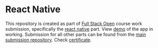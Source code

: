 # React Native
This repository is created as part of [Full Stack Open](https://fullstackopen.com/en/about/) course work submission, specifically the [react native](https://fullstackopen.com/en/part10) part. View [demo](https://photos.app.goo.gl/QjMQcTcZa3xGWr2P7) of the app in working. Submission for all other parts can be found from the [main submission repository](https://github.com/shamsch/fullstackopen2021). Check [certificate](https://studies.cs.helsinki.fi/stats/api/certificate/fs-react-native-2020/en/83d4358bc27c9fd00d318757872aa005). 
